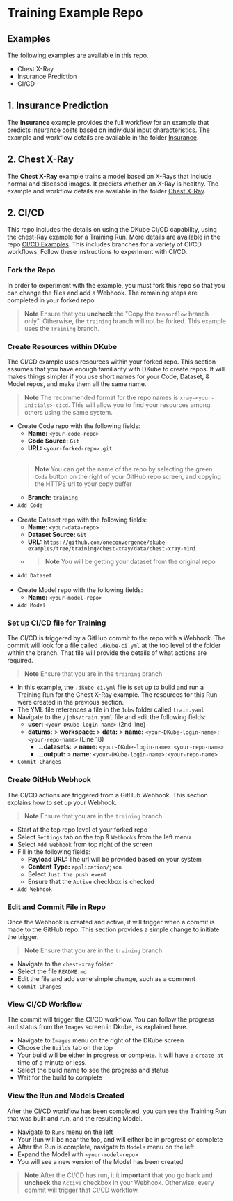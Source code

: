 # Training Example Repo

## Examples

 The following examples are available in this repo.

 - Chest X-Ray
 - Insurance Prediction
 - CI/CD

## 1. Insurance Prediction

 The **Insurance** example provides the full workflow for an example that predicts insurance costs based on individual input characteristics.  The example and workflow details are available in the folder [Insurance](./insurance).

 ## 2. Chest X-Ray

 The **Chest X-Ray** example trains a model based on X-Rays that include normal and diseased images.  It predicts whether an X-Ray is healthy.  The example and workflow details are available in the folder [Chest X-Ray](./chest-xray).

## 2. CI/CD

 This repo includes the details on using the DKube CI/CD capability, using the chest-Ray example for a Training Run.  More details are available in the repo [CI/CD Examples](https://github.com/oneconvergence/dkube-cicd-example).  This includes branches for a variety of CI/CD workflows.  Follow these instructions to experiment with CI/CD.  
 
### Fork the Repo

 In order to experiment with the example, you must fork this repo so that you can change the files and add a Webhook.  The remaining steps are completed in your forked repo.
 
> **Note** Ensure that you **uncheck** the "Copy the `tensorflow` branch only".  Otherwise, the `training` branch will not be forked.  This example uses the `Training` branch.

### Create Resources within DKube

 The CI/CD example uses resources within your forked repo.  This section assumes that you have enough familiarity with DKube to create repos.  It will makes things simpler if you use short names for your Code, Dataset, & Model repos, and make them all the same name.

 > **Note** The recommended format for the repo names is `xray-<your-initials>-cicd`.  This will allow you to find your resources among others using the same system.

 - Create Code repo with the following fields:
   - **Name:** `<your-code-repo>`
   - **Code Source:** `Git`
   - **URL:** `<your-forked-repo>.git` <br><br>
   > **Note** You can get the name of the repo by selecting the green `Code` button on the right of your GitHub repo screen, and copying the HTTPS url to your copy buffer
   - **Branch:** `training`
- `Add Code` <br><br>
- Create Dataset repo with the following fields:
  - **Name:** `<your-data-repo>`
  - **Dataset Source:** `Git`
  - **URL:** `https://github.com/oneconvergence/dkube-examples/tree/training/chest-xray/data/chest-xray-mini`
  - > **Note** You will be getting your dataset from the original repo
- `Add Dataset` <br> <br>
- Create Model repo with the following fields:
  - **Name:** `<your-model-repo>`
- `Add Model`

### Set up CI/CD file for Training

 The CI/CD is triggered by a GitHub commit to the repo with a Webhook.  The commit will look for a file called `.dkube-ci.yml` at the top level of the folder within the branch.  That file will provide the details of what actions are required.
 
 > **Note** Ensure that you are in the `training` branch

  - In this example, the `.dkube-ci.yml` file is set up to build and run a Training Run for the Chest X-Ray example.  The resources for this Run were created in the previous section.
  - The YML file references a file in the `Jobs` folder called `train.yaml`
  - Navigate to the `/jobs/train.yaml` file and edit the following fields:
    - **user:** `<your-DKube-login-name>`  (2nd line)
    - **datums:** > **workspace:** > **data:** > **name:** `<your-DKube-login-name>:<your-repo-name>`  (Line 18)
      - ...**datasets:** > **name:** `<your-DKube-login-name>:<your-repo-name>`
      - ...**output:** > **name:** `<your-DKube-login-name>:<your-repo-name>`
  - `Commit Changes`

### Create GitHub Webhook

 The CI/CD actions are triggered from a GitHub Webhook.  This section explains how to set up your Webhook.
 
 > **Note** Ensure that you are in the `training` branch

 - Start at the top repo level of your forked repo
 - Select `Settings` tab on the top & `Webhooks` from the left menu
 - Select `Add webhook` from top right of the screen
 - Fill in the following fields:
   - **Payload URL:** The url will be provided based on your system
   - **Content Type:** `application/json`
   - Select `Just the push event`
   - Ensure that the `Active` checkbox is checked
 - `Add Webhook`

### Edit and Commit File in Repo

 Once the Webhook is created and active, it will trigger when a commit is made to the GitHub repo.  This section provides a simple change to initiate the trigger.

 > **Note** Ensure that you are in the `training` branch

 - Navigate to the `chest-xray` folder
 - Select the file `README.md`
 - Edit the file and add some simple change, such as a comment
 - `Commit Changes`
 
 ### View CI/CD Workflow

  The commit will trigger the CI/CD workflow.  You can follow the progress and status from the `Images` screen in Dkube, as explained here.

  - Navigate to `Images` menu on the right of the DKube screen
  - Choose the `Builds` tab on the top
  - Your build will be either in progress or complete.  It will have a `create at` time of a minute or less.
  - Select the build name to see the progress and status
  - Wait for the build to complete

### View the Run and Models Created

 After the CI/CD workflow has been completed, you can see the Training Run that was built and run, and the resulting Model.

 - Navigate to `Runs` menu on the left
 - Your Run will be near the top, and will either be in progress or complete
 - After the Run is complete, navigate to `Models` menu on the left
 - Expand the Model with `<your-model-repo>`
 - You will see a new version of the Model has been created

 > **Note** After the CI/CD has run, it it **important** that you go back and **uncheck** the `Active` checkbox in your Webhook.  Otherwise, every commit will trigger that CI/CD workflow.

